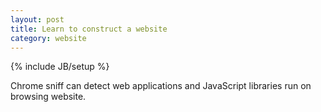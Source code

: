 ```yaml
---
layout: post
title: Learn to construct a website
category: website
---
```

{% include JB/setup %}

Chrome sniff can detect web applications and JavaScript libraries run on browsing website.